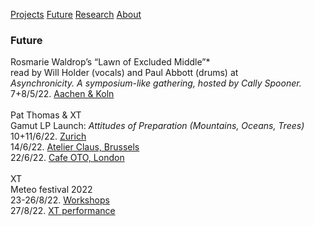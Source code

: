 <!-- NAV for all headers !-->
[Projects](https://paulabbott.net/index.html)
[Future](https://paulabbott.net/future/)
[Research](https://paulabbott.net/research/)
[About](https://paulabbott.net/about/)
<!-- end nav! -->

### Future  

Rosmarie Waldrop’s “Lawn of Excluded Middle”*  
read by Will Holder (vocals) and Paul Abbott (drums) at  
_Asynchronicity. A symposium-like gathering, hosted by Cally Spooner._    
7+8/5/22. [Aachen & Koln](https://koelnischerkunstverein.de/en/kalender/reboot-asynchronicity-ausgerichtet-von-cally-spooner/)  
<br>
Pat Thomas & XT  
Gamut LP Launch: _Attitudes of Preparation (Mountains, Oceans, Trees)_  
10+11/6/22. [Zurich](#)  
14/6/22. [Atelier Claus, Brussels](https://www.lesateliersclaus.com/activities/pat-thomas-seymour-wright-paul-abbott)  
22/6/22. [Cafe OTO, London](https://www.cafeoto.co.uk/events/pat-thomas-xt/)  
<br>
XT  
Meteo festival 2022  
23-26/8/22. [Workshops](#)  
27/8/22. [XT performance](#)  
<br>
<!-- October XT Anne !-->
